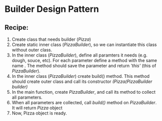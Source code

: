 # Builder Design Pattern

## Recipe:

1. Create class that needs builder (*Pizza*)
2. Create static inner class (*PizzaBuilder*), so we can instantiate this class without outer class.
3. In the inner class (*PizzaBuilder*), define all paramters it needs (e.g. dough, souce, etc). For each parameter define a method with the same name . The method should save the parameter and return *'this'* (this of *PizzaBuilder*).
4. In the inner class (*PizzaBuilder*) create build() method. This method should create outer class and call its constructor *(Pizza(PizzaBuilder builder)*
5. In the main function, create *PizzaBuilder*, and call its method to collect all parameters.
6. When all parameters are collected, call *build()* method on *PizzaBuilder*. It will return *Pizza* object
7. Now, Pizza object is ready.
